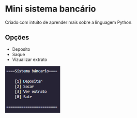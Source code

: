 
# Mini sistema bancário
Criado com intuito de aprender mais sobre a linguagem Python.

## Opções
- Deposito
- Saque
- Vizualizar extrato

![image](/img/image.png)

